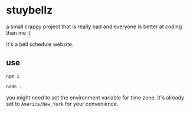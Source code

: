 # stuybellz

a small crappy project that is really bad and everyone is better at coding than me :( 

it's a bell schedule website.

## use

`npm i`

`node .`

you might need to set the environment variable for time zone. it's already set to `America/New_York` for your convenience.
